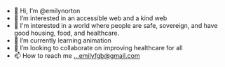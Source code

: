 - 👋 Hi, I’m @emilynorton
- 👀 I’m interested in an accessible web and a kind web
- 👀 I'm interested in a world where people are safe, sovereign, and have good housing, food, and healthcare.
- 🌱 I’m currently learning animation
- 💞️ I’m looking to collaborate on improving healthcare for all
- 📫 How to reach me ...emilyfgb@gmail.com

<!---
emilynorton/emilynorton is a ✨ special ✨ repository because its `README.md` (this file) appears on your GitHub profile.
You can click the Preview link to take a look at your changes.
--->
